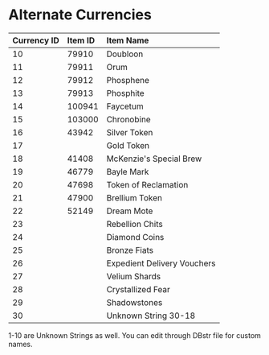 # Alternate Currencies

| Currency ID | Item ID | Item Name |
| :--- | :--- | :--- |
| 10 | 79910 | Doubloon |
| 11 | 79911 | Orum |
| 12 | 79912 | Phosphene |
| 13 | 79913 | Phosphite |
| 14 | 100941 | Faycetum |
| 15 | 103000 | Chronobine |
| 16 | 43942 | Silver Token |
| 17 |       | Gold Token |
| 18 | 41408 | McKenzie's Special Brew |
| 19 | 46779 | Bayle Mark |
| 20 | 47698 | Token of Reclamation |
| 21 | 47900 | Brellium Token |
| 22 | 52149 | Dream Mote |
| 23 |       | Rebellion Chits |
| 24 |       | Diamond Coins |
| 25 |       | Bronze Fiats |
| 26 |       | Expedient Delivery Vouchers |
| 27 |       | Velium Shards |
| 28 |       | Crystallized Fear |
| 29 |       | Shadowstones |
| 30 |       | Unknown String 30-18 |

1-10 are Unknown Strings as well. You can edit through DBstr file for custom names.
